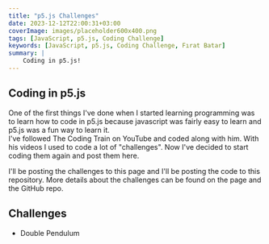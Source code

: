 ```yaml
---
title: "p5.js Challenges"
date: 2023-12-12T22:00:31+03:00
coverImage: images/placeholder600x400.png
tags: [JavaScript, p5.js, Coding Challenge]
keywords: [JavaScript, p5.js, Coding Challenge, Fırat Batar]
summary: |
    Coding in p5.js!
---
```


<!-- Custom styling for this content -->
<style>
a {
    text-decoration: none;
}
</style>

## Coding in p5.js
One of the first things I've done when I started learning programming was to learn how to code in [p5.js](https://p5js.org/) because javascript was fairly easy to learn and p5.js was a fun way to learn it.  
I've followed [The Coding Train](https://www.youtube.com/user/shiffman) on YouTube and coded along with him. With his videos I used to code a lot of "challenges". Now I've decided to start coding them again and post them here.  

I'll be posting the challenges to [this page](https://firatbatar.com/p5-challenges) and I'll be posting the code to [this repository](https://github.com/firatbatar/p5-challenges). More details about the challenges can be found on the page and the GitHub repo.
<br/>

## Challenges
- [Double Pendulum](https://firatbatar.com/p5-challenges/challenge/double-pendulum)